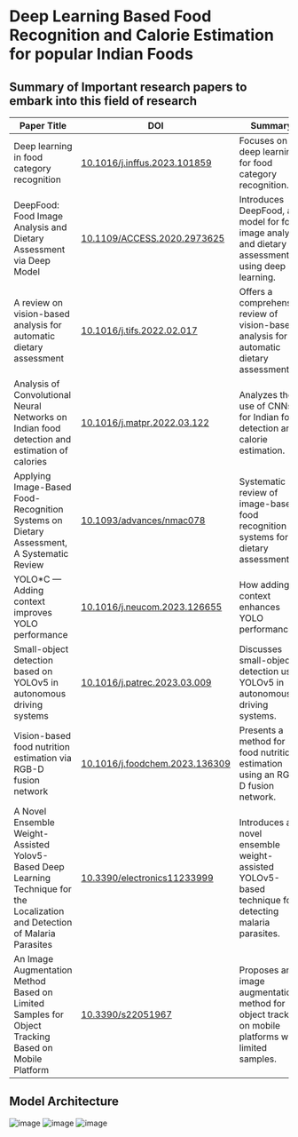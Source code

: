 # Deep Learning Based Food Recognition and Calorie Estimation for popular Indian Foods

## Summary of Important research papers to embark into this field of research 

| **Paper Title** | **DOI** | **Summary** |
| --- | --- | --- |
| Deep learning in food category recognition | [10.1016/j.inffus.2023.101859](https://doi.org/10.1016/j.inffus.2023.101859) | Focuses on deep learning for food category recognition. |
| DeepFood: Food Image Analysis and Dietary Assessment via Deep Model | [10.1109/ACCESS.2020.2973625](https://doi.org/10.1109/ACCESS.2020.2973625) | Introduces DeepFood, a model for food image analysis and dietary assessment using deep learning. |
| A review on vision-based analysis for automatic dietary assessment | [10.1016/j.tifs.2022.02.017](https://doi.org/10.1016/j.tifs.2022.02.017) | Offers a comprehensive review of vision-based analysis for automatic dietary assessment. |
| Analysis of Convolutional Neural Networks on Indian food detection and estimation of calories | [10.1016/j.matpr.2022.03.122](https://doi.org/10.1016/j.matpr.2022.03.122) | Analyzes the use of CNNs for Indian food detection and calorie estimation. |
| Applying Image-Based Food-Recognition Systems on Dietary Assessment, A Systematic Review | [10.1093/advances/nmac078](https://doi.org/10.1093/advances/nmac078) | Systematic review of image-based food recognition systems for dietary assessment. |
| YOLO*C — Adding context improves YOLO performance | [10.1016/j.neucom.2023.126655](https://doi.org/10.1016/j.neucom.2023.126655) | How adding context enhances YOLO performance. |
| Small-object detection based on YOLOv5 in autonomous driving systems | [10.1016/j.patrec.2023.03.009](https://doi.org/10.1016/j.patrec.2023.03.009) | Discusses small-object detection using YOLOv5 in autonomous driving systems. |
| Vision-based food nutrition estimation via RGB-D fusion network | [10.1016/j.foodchem.2023.136309](https://doi.org/10.1016/j.foodchem.2023.136309) | Presents a method for food nutrition estimation using an RGB-D fusion network. |
| A Novel Ensemble Weight-Assisted Yolov5-Based Deep Learning Technique for the Localization and Detection of Malaria Parasites | [10.3390/electronics11233999](https://doi.org/10.3390/electronics11233999) | Introduces a novel ensemble weight-assisted YOLOv5-based technique for detecting malaria parasites. |
| An Image Augmentation Method Based on Limited Samples for Object Tracking Based on Mobile Platform | [10.3390/s22051967](https://doi.org/10.3390/s22051967) | Proposes an image augmentation method for object tracking on mobile platforms with limited samples. |

## Model Architecture 
![image](https://github.com/Yogeshpvt/Deep-Learning-Based-Food-Recognition-and-Calorie-Estimation-for-Indian-Food-Images/assets/87895840/a756ae7c-a01c-424a-8ab0-15b90f796304)
![image](https://github.com/Yogeshpvt/Deep-Learning-Based-Food-Recognition-and-Calorie-Estimation-for-Indian-Food-Images/assets/87895840/2f245e3a-274b-4b15-9522-849ef910ccde)
![image](https://github.com/Yogeshpvt/Deep-Learning-Based-Food-Recognition-and-Calorie-Estimation-for-Indian-Food-Images/assets/87895840/1184b870-1abd-422c-a23b-db68f86633bb)


